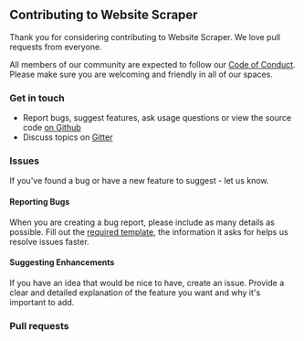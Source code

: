 ## Contributing to Website Scraper

Thank you for considering contributing to Website Scraper. We love pull requests from everyone.

All members of our community are expected to follow our [Code of Conduct](https://github.com/website-scraper/node-website-scraper/blob/master/CODE_OF_CONDUCT.md). Please make sure you are welcoming and friendly in all of our spaces.

### Get in touch
* Report bugs, suggest features, ask usage questions or view the source code [on Github](https://github.com/website-scraper/node-website-scraper)
* Discuss topics on [Gitter](https://gitter.im/website-scraper/node-website-scraper)

### Issues
If you've found a bug or have a new feature to suggest - let us know.

#### Reporting Bugs
When you are creating a bug report, please include as many details as possible. Fill out the [required template](https://github.com/website-scraper/node-website-scraper/blob/master/.github/ISSUE_TEMPLATE.md), the information it asks for helps us resolve issues faster.

#### Suggesting Enhancements
If you have an idea that would be nice to have, create an issue. Provide a clear and detailed explanation of the feature you want and why it's important to add.

### Pull requests

